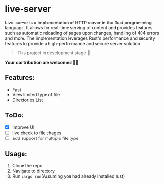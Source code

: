 # live-server

Live-server is a implementation of HTTP server in the Rust programming language. It allows for real-time serving of content and provides features such as automatic reloading of pages upon changes, handling of 404 errors and more. The implementation leverages Rust's performance and security features to provide a high-performance and secure server solution.

> This project in development stage 🙂

**Your contribution are welcomed 🥰🥰**

## Features:
- Fast
- View limited type of file
- Directories List

## ToDo:
- [x] Improve UI
- [ ] live check to file chages
- [ ] add support for multiple file type

## Usage:
1. Clone the repo
2. Navigate to directory
3. Run `cargo run`(Assuming you had already installed rust)